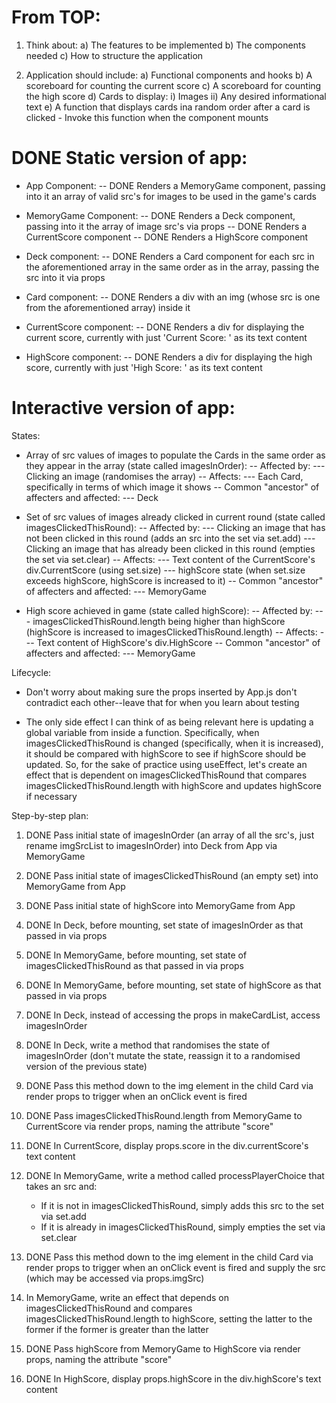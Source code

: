 # From TOP:

1. Think about:
    a) The features to be implemented
    b) The components needed
    c) How to structure the application

2. Application should include:
    a) Functional components and hooks
    b) A scoreboard for counting the current score
    c) A scoreboard for counting the high score
    d) Cards to display:
        i) Images
        ii) Any desired informational text
    e) A function that displays cards ina  random order after a card is clicked
        - Invoke this function when the component mounts

# DONE Static version of app:

- App Component:
    -- DONE Renders a MemoryGame component, passing into it an array of valid src's for images to be used in the game's cards

- MemoryGame Component:
    -- DONE Renders a Deck component, passing into it the array of image src's via props
    -- DONE Renders a CurrentScore component
    -- DONE Renders a HighScore component

- Deck component:
    -- DONE Renders a Card component for each src in the aforementioned array in the same order as in the array, passing the src into it via props

- Card component:
    -- DONE Renders a div with an img (whose src is one from the aforementioned array) inside it

- CurrentScore component:
    -- DONE Renders a div for displaying the current score, currently with just 'Current Score: ' as its text content

- HighScore component:
    -- DONE Renders a div for displaying the high score, currently with just 'High Score: ' as its text content

# Interactive version of app:

States:

- Array of src values of images to populate the Cards in the same order as they appear in the array (state called imagesInOrder):
    -- Affected by:
        --- Clicking an image (randomises the array)
    -- Affects:
        --- Each Card, specifically in terms of which image it shows
    -- Common "ancestor" of affecters and affected:
        --- Deck

- Set of src values of images already clicked in current round (state called imagesClickedThisRound):
    -- Affected by:
        --- Clicking an image that has not been clicked in this round (adds an src into the set via set.add)
        --- Clicking an image that has already been clicked in this round (empties the set via set.clear)
    -- Affects:
        --- Text content of the CurrentScore's div.CurrentScore (using set.size)
        --- highScore state (when set.size exceeds highScore, highScore is increased to it)
    -- Common "ancestor" of affecters and affected:
        --- MemoryGame

- High score achieved in game (state called highScore):
    -- Affected by:
        --- imagesClickedThisRound.length being higher than highScore (highScore is increased to imagesClickedThisRound.length)
    -- Affects:
        --- Text content of HighScore's div.HighScore
    -- Common "ancestor" of affecters and affected:
        --- MemoryGame

Lifecycle:

- Don't worry about making sure the props inserted by App.js don't contradict each other--leave that for when you learn about testing

- The only side effect I can think of as being relevant here is updating a global variable from inside a function. Specifically, when imagesClickedThisRound is changed (specifically, when it is increased), it should be compared with highScore to see if highScore should be updated. So, for the sake of practice using useEffect, let's create an effect that is dependent on imagesClickedThisRound that compares imagesClickedThisRound.length with highScore and updates highScore if necessary

Step-by-step plan:

1. DONE Pass initial state of imagesInOrder (an array of all the src's, just rename imgSrcList to imagesInOrder) into Deck from App via MemoryGame
2. DONE Pass initial state of imagesClickedThisRound (an empty set) into MemoryGame from App
3. DONE Pass initial state of highScore into MemoryGame from App

4. DONE In Deck, before mounting, set state of imagesInOrder as that passed in via props
5. DONE In MemoryGame, before mounting, set state of imagesClickedThisRound as that passed in via props
6. DONE In MemoryGame, before mounting, set state of highScore as that passed in via props

6. DONE In Deck, instead of accessing the props in makeCardList, access imagesInOrder
7. DONE In Deck, write a method that randomises the state of imagesInOrder (don't mutate the state, reassign it to a randomised version of the previous state)
8. DONE Pass this method down to the img element in the child Card via render props to trigger when an onClick event is fired

9. DONE Pass imagesClickedThisRound.length from MemoryGame to CurrentScore via render props, naming the attribute "score"
10. DONE In CurrentScore, display props.score in the div.currentScore's text content
11. DONE In MemoryGame, write a method called processPlayerChoice that takes an src and:
    - If it is not in imagesClickedThisRound, simply adds this src to the set via set.add
    - If it is already in imagesClickedThisRound, simply empties the set via set.clear
12. DONE Pass this method down to the img element in the child Card via render props to trigger when an onClick event is fired and supply the src (which may be accessed via props.imgSrc)
13. In MemoryGame, write an effect that depends on imagesClickedThisRound and compares imagesClickedThisRound.length to highScore, setting the latter to the former if the former is greater than the latter

14. DONE Pass highScore from MemoryGame to HighScore via render props, naming the attribute "score"
15. DONE In HighScore, display props.highScore in the div.highScore's text content
